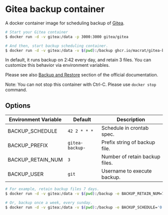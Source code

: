 Gitea backup container
======================

A docker container image for scheduling backup of [Gitea](https://gitea.io/).

``` bash
# Start your Gitea container
$ docker run -d -v gitea:/data -p 3000:3000 gitea/gitea

# And then, start backup scheduling container.
$ docker run -d -v gitea:/data -v $(pwd):/backup ghcr.io/macrat/gitea-backup
```

In default, it runs backup on 2:42 every day, and retain 3 files.
You can customize this behavior via environment variables.

Please see also [Backup and Restore](https://docs.gitea.io/en-us/backup-and-restore/) section of the official documentation.

Note: You can not stop this container with Ctrl-C. Please use `docker stop` command.


## Options

| Environment Variable | Default         | Description                    |
|----------------------|-----------------|--------------------------------|
| BACKUP_SCHEDULE      | `42 2 * * *`    | Schedule in crontab spec.      |
| BACKUP_PREFIX        | `gitea-backup-` | Prefix string of backup file.  |
| BACKUP_RETAIN_NUM    | `3`             | Number of retain backup files. |
| BACKUP_USER          | `git`           | Username to execute backup.    |

``` bash
# For example, retain backup files 7 days.
$ docker run -d -v gitea:/data -v $(pwd):/backup -e BACKUP_RETAIN_NUM=7 ghcr.io/macrat/gitea-backup

# Or, backup once a week, every sunday.
$ docker run -d -v gitea:/data -v $(pwd):/backup -e BACKUP_SCHEDULE='0 0 * * 0' ghcr.io/macrat/gitea-backup
```
